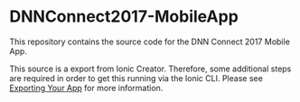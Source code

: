 # DNNConnect2017-MobileApp
This repository contains the source code for the DNN Connect 2017 Mobile App.

This source is a export from Ionic Creator.  Therefore, some additional steps are required in order to get this running via the Ionic CLI.  Please see [Exporting Your App](http://docs.usecreator.com/docs/exporting) for more information.
